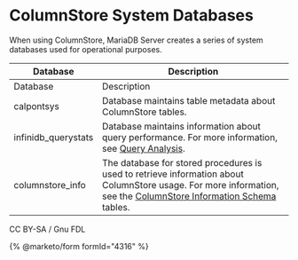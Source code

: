 # ColumnStore System Databases

When using ColumnStore, MariaDB Server creates a series of system databases used for operational purposes.

| Database             | Description                                                                                                                                                                                                                  |
| -------------------- | ---------------------------------------------------------------------------------------------------------------------------------------------------------------------------------------------------------------------------- |
| Database             | Description                                                                                                                                                                                                                  |
| calpontsys           | Database maintains table metadata about ColumnStore tables.                                                                                                                                                                  |
| infinidb\_querystats | Database maintains information about query performance. For more information, see [Query Analysis](../high-availability/analyzing-queries-in-columnstore.md).                                                                |
| columnstore\_info    | The database for stored procedures is used to retrieve information about ColumnStore usage. For more information, see the [ColumnStore Information Schema](../sql-commands/columnstore-information-schema-tables.md) tables. |

CC BY-SA / Gnu FDL

{% @marketo/form formId="4316" %}
